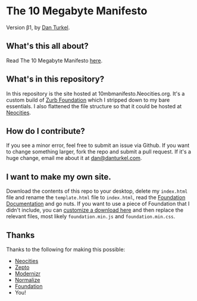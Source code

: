 # The 10 Megabyte Manifesto

Version β1, by [Dan Turkel](http://danturkel.com/).

## What's this all about?

Read The 10 Megabyte Manifesto [here](http://10mbmanifesto.neocities.org/).

## What's in this repository?

In this repository is the site hosted at 10mbmanifesto.Neocities.org. It's a custom build of [Zurb Foundation](http://foundation.zurb.com) which I stripped down to my bare essentials. I also flattened the file structure so that it could be hosted at [Neocities](http://neocities.org).

## How do I contribute?

If you see a minor error, feel free to submit an issue via Github. If you want to change something larger, fork the repo and submit a pull request. If it's a huge change, email me about it at [dan@danturkel.com](mailto:dan@danturkel.com).

## I want to make my own site.

Download the contents of this repo to your desktop, delete my `index.html` file and rename the `template.html` file to `index.html`, read the [Foundation Documentation](http://foundation.zurb.com/docs/) and go nuts. If you want to use a piece of Foundation that I didn't include, you can [customize a download here](http://foundation.zurb.com/download.php#customizeFoundation) and then replace the relevant files, most likely `foundation.min.js` and `foundation.min.css`.

## Thanks

Thanks to the following for making this possible:

- [Neocities](http://neocities.org/)
- [Zepto](http://zeptojs.com/)
- [Modernizr](http://modernizr.com/)
- [Normalize](http://necolas.github.io/normalize.css/)
- [Foundation](http://foundation.zurb.com/)
- You!
